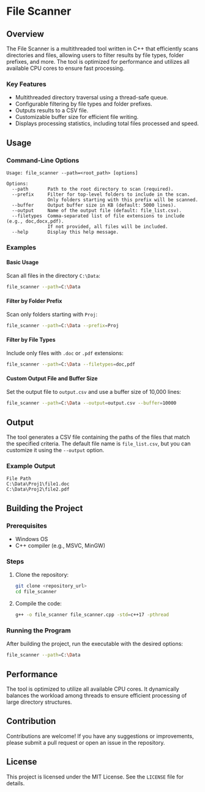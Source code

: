 # File Scanner

## Overview
The File Scanner is a multithreaded tool written in C++ that efficiently scans directories and files, allowing users to filter results by file types, folder prefixes, and more. The tool is optimized for performance and utilizes all available CPU cores to ensure fast processing.

### Key Features
- Multithreaded directory traversal using a thread-safe queue.
- Configurable filtering by file types and folder prefixes.
- Outputs results to a CSV file.
- Customizable buffer size for efficient file writing.
- Displays processing statistics, including total files processed and speed.

## Usage

### Command-Line Options
```
Usage: file_scanner --path=<root_path> [options]

Options:
  --path       Path to the root directory to scan (required).
  --prefix     Filter for top-level folders to include in the scan.
               Only folders starting with this prefix will be scanned.
  --buffer     Output buffer size in KB (default: 5000 lines).
  --output     Name of the output file (default: file_list.csv).
  --filetypes  Comma-separated list of file extensions to include (e.g., doc,docx,pdf).
               If not provided, all files will be included.
  --help       Display this help message.
```

### Examples

#### Basic Usage
Scan all files in the directory `C:\Data`:
```bash
file_scanner --path=C:\Data
```

#### Filter by Folder Prefix
Scan only folders starting with `Proj`:
```bash
file_scanner --path=C:\Data --prefix=Proj
```

#### Filter by File Types
Include only files with `.doc` or `.pdf` extensions:
```bash
file_scanner --path=C:\Data --filetypes=doc,pdf
```

#### Custom Output File and Buffer Size
Set the output file to `output.csv` and use a buffer size of 10,000 lines:
```bash
file_scanner --path=C:\Data --output=output.csv --buffer=10000
```

## Output
The tool generates a CSV file containing the paths of the files that match the specified criteria. The default file name is `file_list.csv`, but you can customize it using the `--output` option.

### Example Output
```
File Path
C:\Data\Proj1\file1.doc
C:\Data\Proj2\file2.pdf
```

## Building the Project

### Prerequisites
- Windows OS
- C++ compiler (e.g., MSVC, MinGW)

### Steps
1. Clone the repository:
   ```bash
   git clone <repository_url>
   cd file_scanner
   ```
2. Compile the code:
   ```bash
   g++ -o file_scanner file_scanner.cpp -std=c++17 -pthread
   ```

### Running the Program
After building the project, run the executable with the desired options:
```bash
file_scanner --path=C:\Data
```

## Performance
The tool is optimized to utilize all available CPU cores. It dynamically balances the workload among threads to ensure efficient processing of large directory structures.

## Contribution
Contributions are welcome! If you have any suggestions or improvements, please submit a pull request or open an issue in the repository.

## License
This project is licensed under the MIT License. See the `LICENSE` file for details.

